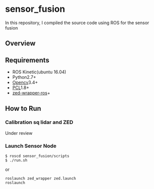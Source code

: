 # sensor_fusion
In this repository, I compiled the source code using ROS for the sensor fusion

## Overview

## Requirements
- ROS Kinetic(ubuntu 16.04)
- Python2.7+
- [Opencv](https://opencv.org/)3.4+
- [PCL](https://pointcloud.org/)1.8+
- [zed-wrapper-ros](http://wiki.ros.org/zed-ros-wrapper)+

## How to Run
### Calibration sq lidar and ZED
Under review

### Launch Sensor Node
```
$ roscd sensor_fusion/scripts
$ ./run.sh
```
or
```
roslaunch zed_wrapper zed.launch
roslaunch 
```
